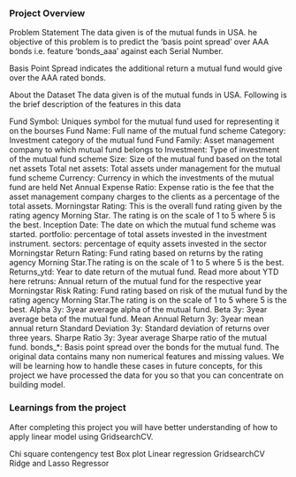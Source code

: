 ### Project Overview

 Problem Statement
The data given is of the mutual funds in USA. he objective of this problem is to predict the ‘basis point spread’ over AAA bonds i.e. feature ‘bonds_aaa’ against each Serial Number.

Basis Point Spread indicates the additional return a mutual fund would give over the AAA rated bonds.

About the Dataset
The data given is of the mutual funds in USA. Following is the brief description of the features in this data

Fund Symbol:                                            Uniques symbol for the mutual fund used for representing it on the bourses
Fund Name:                                               Full name of the mutual fund scheme
Category:                                                   Investment category of the mutual fund
Fund Family:                                             Asset management company to which mutual fund belongs to
Investment:                                               Type of investment of the mutual fund scheme
Size:                                                            Size of the mutual fund based on the total net assets
Total net assets:                                       Total assets under management for the mutual fund scheme
Currency:                                                    Currency in which the investments of the mutual fund are held
Net Annual Expense Ratio:                     Expense ratio is the fee that the asset management company charges to the clients as a percentage of the total assets.
Morningstar Rating:                                 This is the overall fund rating given by the rating agency Morning Star. The rating is on the scale of 1 to 5 where 5 is the best.
Inception Date:                                         The date on which the mutual fund scheme was started.
portfolio:                                                    percentage of total assets invested in the investment instrument.
sectors:                                                      percentage of equity assets invested in the sector
Morningstar Return Rating:                    Fund rating based on returns by the rating agency Morning Star.The rating is on the scale of 1 to 5 where 5 is the best. Returns_ytd: Year to date return of the mutual          fund. Read more about YTD here
retruns:                                                       Annual return of the mutual fund for the respective year
Morningstar Risk Rating:                         Fund rating based on risk of the mutual fund by the rating agency Morning Star.The rating is on the scale of 1 to 5 where 5 is the best.
Alpha 3y:                                                    3year average alpha of the mutual fund.
Beta 3y:                                                      3year average beta of the mutual fund.
Mean Annual Return 3y:                          3year mean annual return
Standard Deviation 3y:                             Standard deviation of returns over three years.
Sharpe Ratio 3y:                                        3year average Sharpe ratio of the mutual fund.
bonds_*:                                                     Basis point spread over the bonds for the mutual fund.
The original data contains many non numerical features and missing values. We will be learning how to handle these cases in future concepts, for this project we have processed the data for you so that you can concentrate on building model.


### Learnings from the project

 After completing this project you will have better understanding of how to apply linear model using GridsearchCV.

Chi square contengency test
Box plot
Linear regression
GridsearchCV
Ridge and Lasso Regressor


